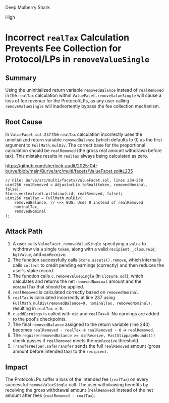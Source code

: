 Deep Mulberry Shark

High

# Incorrect `realTax` Calculation Prevents Fee Collection for Protocol/LPs in `removeValueSingle`

## Summary

Using the uninitialized return variable `removedBalance` instead of `realRemoved` in the `realTax` calculation within `ValueFacet.removeValueSingle` will cause a loss of fee revenue for the Protocol/LPs, as any user calling `removeValueSingle` will inadvertently bypass the fee collection mechanism.

## Root Cause

In `ValueFacet.sol:237` the `realTax` calculation incorrectly uses the uninitialized return variable `removedBalance` (which defaults to 0) as the first argument to `FullMath.mulDiv`. The correct base for the proportional calculation should be `realRemoved` (the gross real amount withdrawn before tax). This mistake results in `realTax` always being calculated as zero.

https://github.com/sherlock-audit/2025-04-burve/blob/main/Burve/src/multi/facets/ValueFacet.sol#L235

```solidity
// File: Burve/src/multi/facets/ValueFacet.sol, lines 234-238
uint256 realRemoved = AdjustorLib.toReal(token, removedNominal, false);
Store.vertex(vid).withdraw(cid, realRemoved, false);
uint256 realTax = FullMath.mulDiv(
    removedBalance, // <<< BUG: Uses 0 instead of realRemoved
    nominalTax,
    removedNominal
);
```

## Attack Path

1.  A user calls `ValueFacet.removeValueSingle` specifying a `value` to withdraw via a single `token`, along with a valid `recipient`, `_closureId`, `bgtValue`, and `minReceive`.
2.  The function successfully calls `Store.assets().remove`, which internally calls `collect` to credit pending earnings (correctly) and then reduces the user's stake record.
3.  The function calls `c.removeValueSingle` (in `Closure.sol`), which calculates and returns the net `removedNominal` amount and the `nominalTax` that *should* be applied.
4.  `realRemoved` is calculated correctly based on `removedNominal`.
5.  `realTax` is calculated incorrectly at line 237 using `FullMath.mulDiv(removedBalance=0, nominalTax, removedNominal)`, resulting in `realTax = 0`.
6.  `c.addEarnings` is called with `vid` and `realTax=0`. No earnings are added to the pool's checkpoints.
7.  The final `removedBalance` assigned to the return variable (line 240) becomes `realRemoved - realTax` -> `realRemoved - 0` -> `realRemoved`.
8.  The `require(removedBalance >= minReceive, PastSlippageBounds())` check passes if `realRemoved` meets the `minReceive` threshold.
9.  `TransferHelper.safeTransfer` sends the full `realRemoved` amount (gross amount before intended tax) to the `recipient`.

## Impact

The Protocol/LPs suffer a loss of the intended fee (`realTax`) on every successful `removeValueSingle` call. The user withdrawing benefits by receiving the gross withdrawal amount (`realRemoved`) instead of the net amount after fees (`realRemoved - realTax`).
